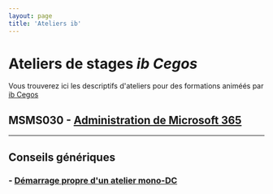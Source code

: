 ```yaml
---
layout: page
title: 'Ateliers ib'
---
```

# Ateliers de stages *ib Cegos*
Vous trouverez ici les descriptifs d'ateliers pour des formations animéés par [ib Cegos](https://www.ib-formation.fr)
## MSMS030 - [Administration de Microsoft 365](msms030fr)
___
## Conseils génériques
### - [Démarrage propre d'un atelier mono-DC](dcNetStart)
